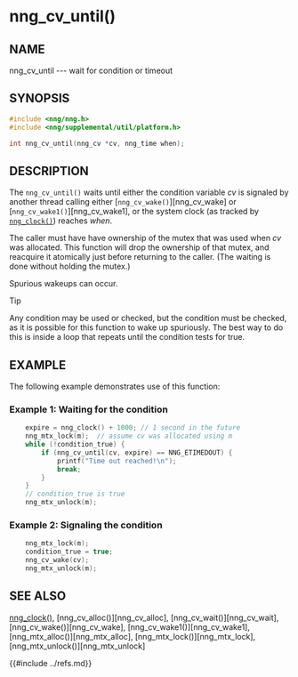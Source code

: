 # nng_cv_until()

## NAME

nng_cv_until --- wait for condition or timeout

## SYNOPSIS

```c
#include <nng/nng.h>
#include <nng/supplemental/util/platform.h>

int nng_cv_until(nng_cv *cv, nng_time when);
```

## DESCRIPTION

The `nng_cv_until()` waits until either the condition variable _cv_ is signaled
by another thread calling either
[`nng_cv_wake()`][nng_cv_wake] or
[`nng_cv_wake1()`][nng_cv_wake1], or the system clock (as tracked
by [`nng_clock()`](../util/nng_clock.md)) reaches _when_.

The caller must have have ownership of the mutex that was used when
_cv_ was allocated.
This function will drop the ownership of that mutex, and reacquire it
atomically just before returning to the caller.
(The waiting is done without holding the mutex.)

Spurious wakeups can occur.

> [!TIP]
> Any condition may be used or checked, but the condition must be
> checked, as it is possible for this function to wake up spuriously.
> The best way to do this is inside a loop that repeats until the condition
> tests for true.

## EXAMPLE

The following example demonstrates use of this function:

### Example 1: Waiting for the condition

```c
    expire = nng_clock() + 1000; // 1 second in the future
    nng_mtx_lock(m);  // assume cv was allocated using m
    while (!condition_true) {
        if (nng_cv_until(cv, expire) == NNG_ETIMEDOUT) {
            printf("Time out reached!\n");
            break;
        }
    }
    // condition_true is true
    nng_mtx_unlock(m);
```

### Example 2: Signaling the condition

```c
    nng_mtx_lock(m);
    condition_true = true;
    nng_cv_wake(cv);
    nng_mtx_unlock(m);
```

## SEE ALSO

[nng_clock()](../util/nng_clock.md),
[nng_cv_alloc()][nng_cv_alloc],
[nng_cv_wait()][nng_cv_wait],
[nng_cv_wake()][nng_cv_wake],
[nng_cv_wake1()][nng_cv_wake1],
[nng_mtx_alloc()][nng_mtx_alloc],
[nng_mtx_lock()][nng_mtx_lock],
[nng_mtx_unlock()][nng_mtx_unlock]

{{#include ../refs.md}}
